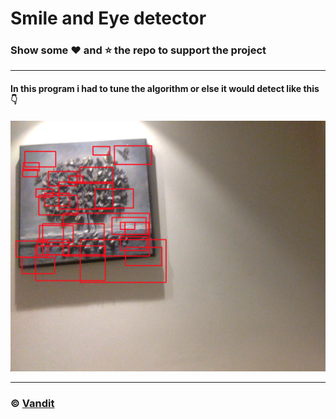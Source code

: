 # Smile and Eye detector
### Show some :heart: and :star: the repo to support the project

---
#### In this program i had to tune the algorithm or else it would detect like this :point_down:
![crappy file](data/image.png)

---

### © [Vandit](https://github.com/vendz)